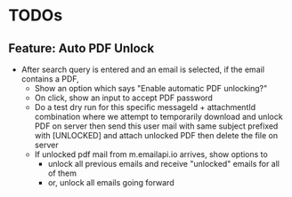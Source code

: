 # TODOs

## Feature: Auto PDF Unlock

- After search query is entered and an email is selected, if the email contains a PDF,
  - Show an option which says "Enable automatic PDF unlocking?"
  - On click, show an input to accept PDF password
  - Do a test dry run for this specific messageId + attachmentId combination
    where we attempt to temporarily download and unlock PDF on server
    then send this user mail with same subject prefixed with [UNLOCKED] and attach unlocked PDF
    then delete the file on server
  - If unlocked pdf mail from m.emailapi.io arrives, show options to
    - unlock all previous emails and receive "unlocked" emails for all of them
    - or, unlock all emails going forward
